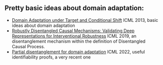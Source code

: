 ## Pretty basic ideas about domain adaptation: 
- [Domain Adaptation under Target and Conditional Shift](http://proceedings.mlr.press/v28/zhang13d.pdf) ICML 2013, basic ideas about domain adaptation
- [Robustly Disentangled Causal Mechanisms: Validating Deep Representations for Interventional Robustness](https://arxiv.org/pdf/1811.00007.pdf) ICML 2019, an disentanglement mechanism within the definition of Disentangled Causal Process.
- [Partial disentanglement for domain adaptation](https://proceedings.mlr.press/v162/kong22a/kong22a.pdf) ICML 2022, useful identifiability proofs, a very recent one